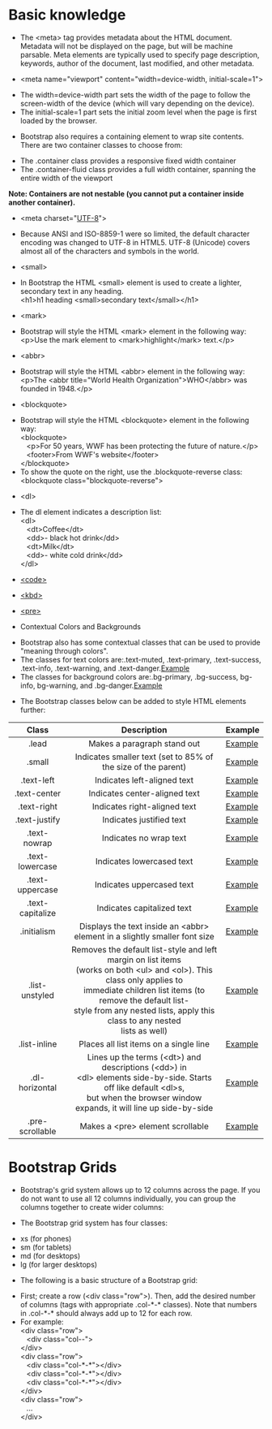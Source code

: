 # Basic knowledge
 * The \<meta\> tag provides metadata about the HTML document. Metadata will not be displayed on the page, but will be machine parsable. Meta elements are typically used to specify page description, keywords, author of the document, last modified, and other metadata.
 
 * \<meta name="viewport" content="width=device-width, initial-scale=1"\>
  - The width=device-width part sets the width of the page to follow the screen-width of the device (which will vary depending on the device).
  - The initial-scale=1 part sets the initial zoom level when the page is first loaded by the browser.
  
 * Bootstrap also requires a containing element to wrap site contents. There are two container classes to choose from:
  - The .container class provides a responsive fixed width container
  - The .container-fluid class provides a full width container, spanning the entire width of the viewport
  
  __Note: Containers are not nestable (you cannot put a container inside another container).__
  
 * \<meta charset="[UTF-8](http://www.w3schools.com/html/html_charset.asp)"\>
  - Because ANSI and ISO-8859-1 were so limited, the default character encoding was changed to UTF-8 in HTML5. UTF-8 (Unicode) covers almost all of the characters and symbols in the world.
  
 * \<small>
  - In Bootstrap the HTML \<small> element is used to create a lighter, secondary text in any heading. <br/>
    \<h1>h1 heading \<small>secondary text\</small>\</h1>
  
 * \<mark>
  - Bootstrap will style the HTML \<mark> element in the following way: <br/>
    \<p>Use the mark element to \<mark>highlight\</mark> text.\</p>
    
 * \<abbr>
  - Bootstrap will style the HTML \<abbr> element in the following way: <br/>
    \<p>The \<abbr title="World Health Organization">WHO\</abbr> was founded in 1948.\</p><br/>
 
 * \<blockquote>
  - Bootstrap will style the HTML \<blockquote> element in the following way:<br/>
    \<blockquote><br/>
    &nbsp;&nbsp;&nbsp;\<p>For 50 years, WWF has been protecting the future of nature.\</p><br/>
    &nbsp;&nbsp;&nbsp;\<footer>From WWF's website\</footer><br/>
    \</blockquote><br/>
   - To show the quote on the right, use the .blockquote-reverse class:<br/>
    \<blockquote class="blockquote-reverse">
    
 * \<dl>
  - The dl element indicates a description list: <br/>
    \<dl><br/>
    &nbsp;&nbsp;&nbsp;\<dt>Coffee\</dt><br/>
    &nbsp;&nbsp;&nbsp;\<dd>- black hot drink\</dd><br/>
    &nbsp;&nbsp;&nbsp;\<dt>Milk\</dt><br/>
    &nbsp;&nbsp;&nbsp;\<dd>- white cold drink\</dd><br/>
    \</dl><br/>     
  
 * [\<code>](http://www.w3schools.com/bootstrap/tryit.asp?filename=trybs_txt_code&stacked=h)
 
 * [\<kbd>](http://www.w3schools.com/bootstrap/tryit.asp?filename=trybs_txt_kbd&stacked=h)
 
 * [\<pre>](http://www.w3schools.com/bootstrap/tryit.asp?filename=trybs_txt_pre&stacked=h)
 
 * Contextual Colors and Backgrounds<br/>
  - Bootstrap also has some contextual classes that can be used to provide "meaning through colors".<br/>
  - The classes for text colors are:.text-muted, .text-primary, .text-success, .text-info, .text-warning, and .text-danger.[Example](http://www.w3schools.com/bootstrap/tryit.asp?filename=trybs_txt_colors&stacked=h)<br/>
  - The classes for background colors are:.bg-primary, .bg-success, bg-info, bg-warning, and .bg-danger.[Example](http://www.w3schools.com/bootstrap/tryit.asp?filename=trybs_txt_bgcolors&stacked=h)<br/>
  
  * The Bootstrap classes below can be added to style HTML elements further:
  
| Class | Description | Example |
| :---: | :---: | ----- |
| .lead | Makes a paragraph stand out | [Example](http://www.w3schools.com/bootstrap/tryit.asp?filename=trybs_ref_txt_lead&stacked=h) |
| .small | Indicates smaller text (set to 85% of the size of the parent) | [Example](http://www.w3schools.com/bootstrap/tryit.asp?filename=trybs_ref_txt_small&stacked=h) |
| .text-left | Indicates left-aligned text | [Example](http://www.w3schools.com/bootstrap/tryit.asp?filename=trybs_ref_text-left&stacked=h) |
| .text-center | Indicates center-aligned text | [Example](http://www.w3schools.com/bootstrap/tryit.asp?filename=trybs_ref_text-left&stacked=h) |
| .text-right | Indicates right-aligned text | [Example](http://www.w3schools.com/bootstrap/tryit.asp?filename=trybs_ref_text-left&stacked=h) |
| .text-justify | Indicates justified text | [Example](http://www.w3schools.com/bootstrap/tryit.asp?filename=trybs_ref_text-left&stacked=h) |
| .text-nowrap | Indicates no wrap text | [Example](http://www.w3schools.com/bootstrap/tryit.asp?filename=trybs_ref_text-left&stacked=h) |
| .text-lowercase | Indicates lowercased text | [Example](http://www.w3schools.com/bootstrap/tryit.asp?filename=trybs_ref_text-lowercase&stacked=h) |
| .text-uppercase | Indicates uppercased text | [Example](http://www.w3schools.com/bootstrap/tryit.asp?filename=trybs_ref_text-lowercase&stacked=h) |
| .text-capitalize | Indicates capitalized text | [Example](http://www.w3schools.com/bootstrap/tryit.asp?filename=trybs_ref_text-lowercase&stacked=h) |
| .initialism | Displays the text inside an \<abbr> element in a slightly smaller font size | [Example](http://www.w3schools.com/bootstrap/tryit.asp?filename=trybs_ref_txt_abbr2&stacked=h) |
| .list-unstyled | Removes the default list-style and left margin on list items<br/> (works on both \<ul> and \<ol>). This class only applies to <br/> immediate children list items (to remove the default list-<br/>style from any nested lists, apply this class to any nested <br>lists as well) | [Example](http://www.w3schools.com/bootstrap/tryit.asp?filename=trybs_ref_txt_list-unstyled&stacked=h) |
| .list-inline | Places all list items on a single line | [Example](http://www.w3schools.com/bootstrap/tryit.asp?filename=trybs_ref_txt_list-inline&stacked=h) |
| .dl-horizontal | Lines up the terms (\<dt>) and descriptions (\<dd>) in <br/>\<dl> elements side-by-side. Starts off like default \<dl>s, <br/>but when the browser window expands, it will line up side-by-side | [Example](http://www.w3schools.com/bootstrap/tryit.asp?filename=trybs_ref_txt_dl-horizontal&stacked=h) |
| .pre-scrollable | Makes a \<pre> element scrollable | [Example](http://www.w3schools.com/bootstrap/tryit.asp?filename=trybs_ref_txt_pre&stacked=h) |


# Bootstrap Grids
 * Bootstrap's grid system allows up to 12 columns across the page. If you do not want to use all 12 columns individually, you can group the columns together to create wider columns:
 
 * The Bootstrap grid system has four classes:
  - xs (for phones)
  - sm (for tablets)
  - md (for desktops)
  - lg (for larger desktops)
  
 * The following is a basic structure of a Bootstrap grid:
  - First; create a row (\<div class="row">). Then, add the desired number of columns (tags with appropriate .col-\*-\* classes). Note that numbers in .col-\*-\* should always add up to 12 for each row.
  - For example:<br/>
   \<div class="row"><br/>
   &nbsp;&nbsp;&nbsp;\<div class="col-*-*"></div><br/>
   \</div><br/>
   \<div class="row"><br/>
   &nbsp;&nbsp;&nbsp;\<div class="col-\*-\*">\</div><br/>
   &nbsp;&nbsp;&nbsp;\<div class="col-\*-\*">\</div><br/>
   &nbsp;&nbsp;&nbsp;\<div class="col-\*-\*">\</div><br/>
   \</div><br/>
   \<div class="row"><br/>
   &nbsp;&nbsp;&nbsp;...<br/>
   \</div><br/>
   
   

